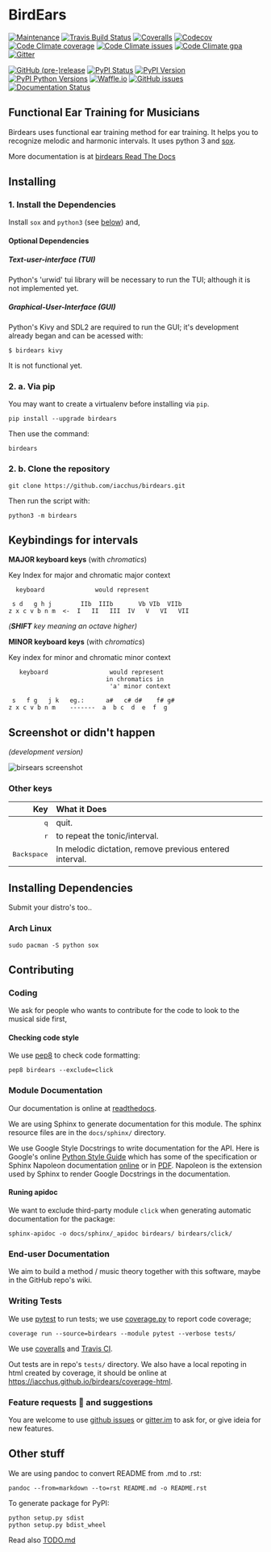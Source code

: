 # BirdEars

[![Maintenance](https://img.shields.io/maintenance/yes/2017.svg?style=flat)](https://github.com/iacchus/birdears/issues/new?title=Is+birdears+still+maintained&body=Please+file+an+issue+if+the+maintained+button+says+no)
[![Travis Build Status](https://img.shields.io/travis/iacchus/birdears.svg?style=flat&label=build)](https://travis-ci.org/iacchus/birdears)
[![Coveralls](https://img.shields.io/coveralls/iacchus/birdears.svg?style=flat&label=Coveralls)](https://coveralls.io/github/iacchus/birdears)
[![Codecov](https://img.shields.io/codecov/c/github/iacchus/birdears.svg?style=flat&label=Codecov)](https://codecov.io/gh/iacchus/birdears)
[![Code Climate coverage](https://img.shields.io/codeclimate/coverage/github/iacchus/birdears.svg?style=flat&label=Codeclimate)](https://codeclimate.com/github/iacchus/birdears)
[![Code Climate issues](https://img.shields.io/codeclimate/issues/github/iacchus/birdears.svg?style=flat&label=cclimate-issues)](https://codeclimate.com/github/iacchus/birdears/issues)
[![Code Climate gpa](https://img.shields.io/codeclimate/github/iacchus/birdears.svg?style=flat&label=cclimate-GPA)](https://codeclimate.com/github/iacchus/birdears)
[![Gitter](https://img.shields.io/gitter/room/birdears/Lobby.svg?style=flat)](https://gitter.im/birdears/Lobby)

[![GitHub (pre-)release](https://img.shields.io/github/release/iacchus/birdears/all.svg?style=flat)](https://github.com/iacchus/birdears/releases)
[![PyPI Status](https://img.shields.io/pypi/status/birdears.svg?style=flat&label=pypi-status)](https://pypi.python.org/pypi/birdears)
[![PyPI Version](https://img.shields.io/pypi/v/birdears.svg?style=flat)](https://pypi.python.org/pypi/birdears)
[![PyPI Python Versions](https://img.shields.io/pypi/pyversions/birdears.svg?style=flat)](https://pypi.python.org/pypi/birdears)
[![Waffle.io](https://img.shields.io/waffle/label/iacchus/birdears/in%20progress.svg?style=flat)](https://waffle.io/iacchus/birdears)
[![GitHub issues](https://img.shields.io/github/issues/iacchus/birdears.svg?style=flat&label=gh-issues)](https://github.com/iacchus/birdears/issues)
[![Documentation Status](https://readthedocs.org/projects/birdears/badge/?version=latest)](https://birdears.readthedocs.io/en/latest/?badge=latest)

## Functional Ear Training for Musicians

Birdears uses functional ear training method for ear training. It helps you to recognize melodic and harmonic intervals. It uses python 3 and [sox](http://sox.sourceforge.net/).

More documentation is at [birdears Read The Docs](https://birdears.readthedocs.io)

## Installing


### 1. Install the Dependencies

Install `sox` and `python3` (see [below](https://github.com/iacchus/birdears#installing--dependencies)) and,

#### Optional Dependencies

##### Text-user-interface (TUI)

Python's 'urwid' tui library will be necessary to run the TUI; although it is
not implemented yet.

##### Graphical-User-Interface (GUI)

Python's Kivy and SDL2 are required to run the GUI; it's development already
began and can be acessed with:

`$ birdears kivy`

It is not functional yet.

### 2. a. Via pip

You may want to create a virtualenv before installing via `pip`.

```
pip install --upgrade birdears
```

Then use the command:

```
birdears
```

### 2. b. Clone the repository

```
git clone https://github.com/iacchus/birdears.git
```

Then run the script with:

```
python3 -m birdears
```

## Keybindings for intervals

**MAJOR keyboard keys** (with *chromatics*)

Key Index for major and chromatic major context


```
  keyboard              would represent

 s d   g h j        IIb  IIIb       Vb VIb  VIIb
z x c v b n m  <-  I   II   III  IV   V   VI   VII
```

*(**SHIFT** key meaning an octave higher)*

**MINOR keyboard keys** (with *chromatics*)

Key index for minor and chromatic minor context

```
   keyboard                 would represent
                           in chromatics in
                            'a' minor context

 s   f g   j k   eg.:      a#   c# d#    f# g#
z x c v b n m    -------  a  b c  d  e  f  g
```

## Screenshot or didn't happen

*(development version)*

![birsears screenshot](https://i.imgur.com/PSZCL2a.png)

### Other keys

| Key                  | What it Does                                            |
|                 ---: | :---                                                    |
| <kbd>q</kbd>         | quit.                                                   |
| <kbd>r</kbd>         | to repeat the tonic/interval.                           |
| <kbd>Backspace</kbd> | In melodic dictation, remove previous entered interval. |

## Installing  Dependencies

Submit your distro's too..

### Arch Linux

```
sudo pacman -S python sox
```

## Contributing

### Coding

We ask for people who wants to contribute for the code to look to the musical side first,

#### Checking code style

We use [pep8](https://pypi.python.org/pypi/pep8) to check code formatting:

```
pep8 birdears --exclude=click
```

### Module Documentation

Our documentation is online at [readthedocs](https://birdears.readthedocs.io).

We are using Sphinx to generate documentation for this module. The sphinx resource
files are in the `docs/sphinx/` directory.

We use Google Style Docstrings to write documentation for the API. Here is
Google's online [Python Style Guide](https://google.github.io/styleguide/pyguide.html)
which has some of the specification or Sphinx Napoleon documentation [online](http://www.sphinx-doc.org/en/stable/ext/napoleon.html)
or in [PDF](https://readthedocs.org/projects/sphinxcontrib-napoleon/downloads/pdf/latest/).
Napoleon is the extension used by Sphinx to render Google Docstrings in the
documentation.

#### Runing apidoc

We want to exclude third-party module `click` when generating automatic documentation for the package:

```
sphinx-apidoc -o docs/sphinx/_apidoc birdears/ birdears/click/
```

### End-user Documentation

We aim to build a method / music theory together with this software, maybe in the
GitHub repo's wiki.

### Writing Tests

We use [pytest](https://docs.pytest.org/en/latest/) to run tests; we use [coverage.py](https://coverage.readthedocs.io) to report code coverage;

```
coverage run --source=birdears --module pytest --verbose tests/
```

We use [coveralls](https://coveralls.io/github/iacchus/birdears) and [Travis CI](https://travis-ci.org/iacchus/birdears).

Out tests are in repo's `tests/` directory. We also have a local repoting in html created by coverage, it should be online at https://iacchus.github.io/birdears/coverage-html.

### Feature requests :gift: and suggestions

You are welcome to use [github issues](https://github.com/iacchus/birdears/issues) or [gitter.im](https://gitter.im/birdears/Lobby) to ask for, or give ideia for new features.

## Other stuff

We are using pandoc to convert README from .md to .rst:

```
pandoc --from=markdown --to=rst README.md -o README.rst
```

To generate package for PyPI:

```
python setup.py sdist
python setup.py bdist_wheel
```

Read also [TODO.md](TODO.md)
